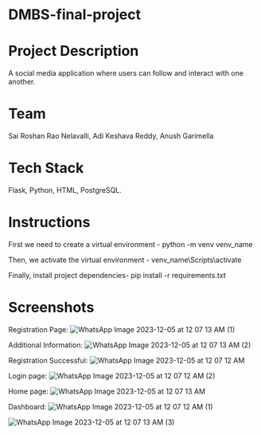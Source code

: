 # DMBS-final-project

# Project Description
A social media application where users can follow and interact with one another. 

# Team
Sai Roshan Rao Nelavalli, Adi Keshava Reddy, Anush Garimella

# Tech Stack
Flask, Python, HTML, PostgreSQL.

# Instructions
First we need to create a virtual environment - python -m venv venv_name

Then, we activate the virtual environment - venv_name\Scripts\activate

Finally, install project dependencies- pip install -r requirements.txt

# Screenshots
Registration Page:
![WhatsApp Image 2023-12-05 at 12 07 13 AM (1)](https://github.com/agarimel/DMBS-final-project/assets/103005194/8d3423b4-1b64-436b-b7c8-71d81fa0fe5d)

Additional Information:
![WhatsApp Image 2023-12-05 at 12 07 13 AM (2)](https://github.com/agarimel/DMBS-final-project/assets/103005194/1a204162-2612-42e9-af83-ab24c4c33d36)

Registration Successful:
![WhatsApp Image 2023-12-05 at 12 07 12 AM](https://github.com/agarimel/DMBS-final-project/assets/103005194/f8dde6d0-1dae-4130-bea9-8ea7dcc95be9)

Login page:
![WhatsApp Image 2023-12-05 at 12 07 12 AM (2)](https://github.com/agarimel/DMBS-final-project/assets/103005194/80cf930a-fd7f-456f-8d0b-16d23b518546)

Home page:
![WhatsApp Image 2023-12-05 at 12 07 13 AM](https://github.com/agarimel/DMBS-final-project/assets/103005194/3f8ebbf2-c2fd-47d4-b1bc-9879efd0bb9d)

Dashboard:
![WhatsApp Image 2023-12-05 at 12 07 12 AM (1)](https://github.com/agarimel/DMBS-final-project/assets/103005194/1f053bc8-6fc9-4bff-aa16-1e83476ab1a2)


![WhatsApp Image 2023-12-05 at 12 07 13 AM (3)](https://github.com/agarimel/DMBS-final-project/assets/103005194/44ea78d2-c97c-4d0c-9add-1493a9980a8c)

